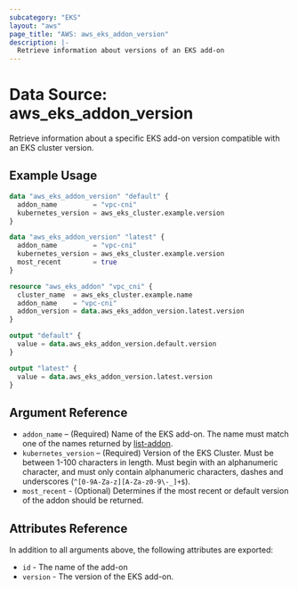 ```yaml
---
subcategory: "EKS"
layout: "aws"
page_title: "AWS: aws_eks_addon_version"
description: |-
  Retrieve information about versions of an EKS add-on
---
```


# Data Source: aws_eks_addon_version

Retrieve information about a specific EKS add-on version compatible with an EKS cluster version.

## Example Usage

```terraform
data "aws_eks_addon_version" "default" {
  addon_name         = "vpc-cni"
  kubernetes_version = aws_eks_cluster.example.version
}

data "aws_eks_addon_version" "latest" {
  addon_name         = "vpc-cni"
  kubernetes_version = aws_eks_cluster.example.version
  most_recent        = true
}

resource "aws_eks_addon" "vpc_cni" {
  cluster_name  = aws_eks_cluster.example.name
  addon_name    = "vpc-cni"
  addon_version = data.aws_eks_addon_version.latest.version
}

output "default" {
  value = data.aws_eks_addon_version.default.version
}

output "latest" {
  value = data.aws_eks_addon_version.latest.version
}
```

## Argument Reference

* `addon_name` – (Required) Name of the EKS add-on. The name must match one of
  the names returned by [list-addon](https://docs.aws.amazon.com/cli/latest/reference/eks/list-addons.html).
* `kubernetes_version` – (Required) Version of the EKS Cluster. Must be between 1-100 characters in length. Must begin with an alphanumeric character, and must only contain alphanumeric characters, dashes and underscores (`^[0-9A-Za-z][A-Za-z0-9\-_]+$`).
* `most_recent` - (Optional) Determines if the most recent or default version of the addon should be returned.

## Attributes Reference

In addition to all arguments above, the following attributes are exported:

* `id` - The name of the add-on
* `version` - The version of the EKS add-on.
